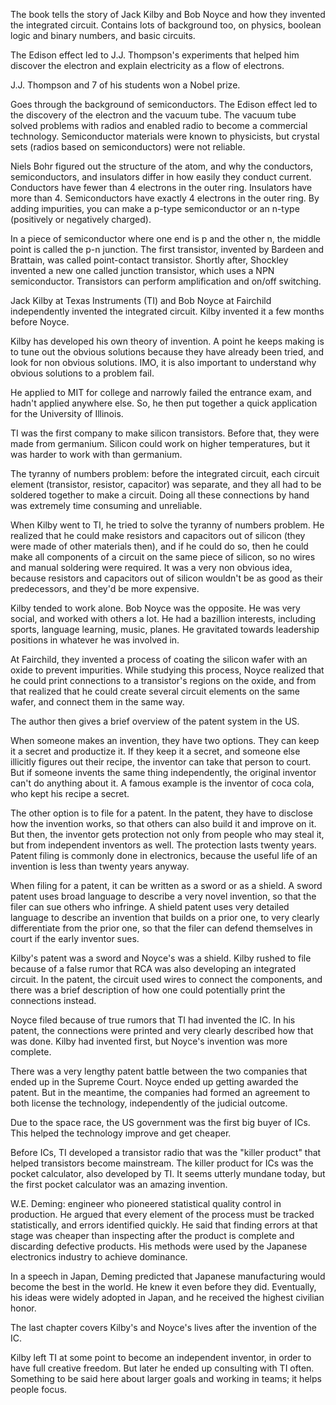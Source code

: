 The book tells the story of Jack Kilby and Bob Noyce and how they invented the
integrated circuit.
Contains lots of background too, on physics, boolean logic and binary numbers,
and basic circuits.

The Edison effect led to J.J. Thompson's experiments that helped him discover
the electron and explain electricity as a flow of electrons.

J.J. Thompson and 7 of his students won a Nobel prize.

Goes through the background of semiconductors.
The Edison effect led to the discovery of the electron and the vacuum tube.
The vacuum tube solved problems with radios and enabled radio to become a
commercial technology.
Semiconductor materials were known to physicists, but crystal sets (radios based
on semiconductors) were not reliable.

Niels Bohr figured out the structure of the atom, and why the conductors,
semiconductors, and insulators differ in how easily they conduct current.
Conductors have fewer than 4 electrons in the outer ring.
Insulators have more than 4.
Semiconductors have exactly 4 electrons in the outer ring.
By adding impurities, you can make a p-type semiconductor or an n-type
(positively or negatively charged).

In a piece of semiconductor where one end is p and the other n, the middle point
is called the p-n junction.
The first transistor, invented by Bardeen and Brattain, was called
point-contact transistor.
Shortly after, Shockley invented a new one called junction transistor, which
uses a NPN semiconductor.
Transistors can perform amplification and on/off switching.

Jack Kilby at Texas Instruments (TI) and Bob Noyce at Fairchild independently
invented the integrated circuit. Kilby invented it a few months before Noyce.

Kilby has developed his own theory of invention.
A point he keeps making is to tune out the obvious solutions because they have
already been tried, and look for non obvious solutions.
IMO, it is also important to understand why obvious solutions to a problem fail.

He applied to MIT for college and narrowly failed the entrance exam, and hadn't
applied anywhere else.
So, he then put together a quick application for the University of Illinois.

TI was the first company to make silicon transistors.
Before that, they were made from germanium.
Silicon could work on higher temperatures, but it was harder to work with than
germanium.

The tyranny of numbers problem: before the integrated circuit, each circuit
element (transistor, resistor, capacitor) was separate, and they all had to be
soldered together to make a circuit.
Doing all these connections by hand was extremely time consuming and unreliable.

When Kilby went to TI, he tried to solve the tyranny of numbers problem.
He realized that he could make resistors and capacitors out of silicon (they
were made of other materials then), and if he could do so, then he could make
all components of a circuit on the same piece of silicon, so no wires and manual
soldering were required.
It was a very non obvious idea, because resistors and capacitors out of silicon
wouldn't be as good as their predecessors, and they'd be more expensive.

Kilby tended to work alone.
Bob Noyce was the opposite.
He was very social, and worked with others a lot.
He had a bazillion interests, including sports, language learning, music,
planes.
He gravitated towards leadership positions in whatever he was involved in.

At Fairchild, they invented a process of coating the silicon wafer with an oxide
to prevent impurities.
While studying this process, Noyce realized that he could print connections to
a transistor's regions on the oxide, and from that realized that he could create
several circuit elements on the same wafer, and connect them in the same way.

The author then gives a brief overview of the patent system in the US.

When someone makes an invention, they have two options.
They can keep it a secret and productize it.
If they keep it a secret, and someone else illicitly figures out their recipe,
the inventor can take that person to court.
But if someone invents the same thing independently, the original inventor can't
do anything about it.
A famous example is the inventor of coca cola, who kept his recipe a secret.

The other option is to file for a patent.
In the patent, they have to disclose how the invention works, so that others
can also build it and improve on it.
But then, the inventor gets protection not only from people who may steal it,
but from independent inventors as well.
The protection lasts twenty years.
Patent filing is commonly done in electronics, because the useful life of an
invention is less than twenty years anyway.

When filing for a patent, it can be written as a sword or as a shield.
A sword patent uses broad language to describe a very novel invention, so that
the filer can sue others who infringe.
A shield patent uses very detailed language to describe an invention that builds
on a prior one, to very clearly differentiate from the prior one, so that the
filer can defend themselves in court if the early inventor sues.

Kilby's patent was a sword and Noyce's was a shield.
Kilby rushed to file because of a false rumor that RCA was also developing an
integrated circuit.
In the patent, the circuit used wires to connect the components, and there was
a brief description of how one could potentially print the connections instead.

Noyce filed because of true rumors that TI had invented the IC.
In his patent, the connections were printed and very clearly described how that
was done.
Kilby had invented first, but Noyce's invention was more complete.

There was a very lengthy patent battle between the two companies that ended up
in the Supreme Court.
Noyce ended up getting awarded the patent.
But in the meantime, the companies had formed an agreement to both license the
technology, independently of the judicial outcome.

Due to the space race, the US government was the first big buyer of ICs.
This helped the technology improve and get cheaper.

Before ICs, TI developed a transistor radio that was the "killer product" that
helped transistors become mainstream.
The killer product for ICs was the pocket calculator, also developed by TI.
It seems utterly mundane today, but the first pocket calculator was an amazing
invention.

W.E. Deming: engineer who pioneered statistical quality control in production.
He argued that every element of the process must be tracked statistically, and
errors identified quickly.
He said that finding errors at that stage was cheaper than inspecting after the
product is complete and discarding defective products.
His methods were used by the Japanese electronics industry to achieve dominance.

In a speech in Japan, Deming predicted that Japanese manufacturing would become
the best in the world.
He knew it even before they did.
Eventually, his ideas were widely adopted in Japan, and he received the highest
civilian honor.

The last chapter covers Kilby's and Noyce's lives after the invention of the IC.

Kilby left TI at some point to become an independent inventor, in order to have
full creative freedom.
But later he ended up consulting with TI often.
Something to be said here about larger goals and working in teams; it helps
people focus.
